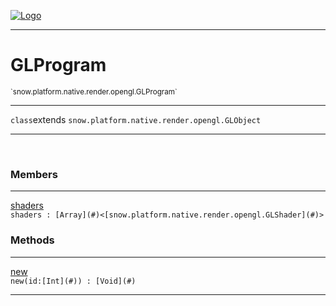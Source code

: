 
[![Logo](../../../../../../images/logo.png)](../../../../../../api/index.html)

---



<h1>GLProgram</h1>
<small>`snow.platform.native.render.opengl.GLProgram`</small>



---

`class`extends <code><span>snow.platform.native.render.opengl.GLObject</span></code>

---

&nbsp;
&nbsp;



<h3>Members</h3> <hr/><span class="member apipage">
                <a name="shaders"><a class="lift" href="#shaders">shaders</a></a><div class="clear"></div><code class="signature apipage">shaders : [Array](#)&lt;[snow.platform.native.render.opengl.GLShader](#)&gt;</code><br/></span>
            <span class="small_desc_flat"></span>





<h3>Methods</h3> <hr/><span class="method apipage">
            <a name="new"><a class="lift" href="#new">new</a></a> <div class="clear"></div><code class="signature apipage">new(id:[Int](#)<span></span>) : [Void](#)</code><br/><span class="small_desc_flat"></span>
        </span>
    





---

&nbsp;
&nbsp;
&nbsp;
&nbsp;